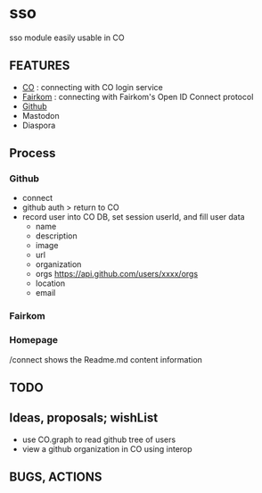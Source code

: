 # sso
sso module easily usable in CO


## FEATURES 
- [CO](/connect/co/co) : connecting with CO login service 
- [Fairkom](/connect/co/fairkom) : connecting with Fairkom's Open ID Connect protocol 
- [Github](/connect/co/oauth)
- Mastodon
- Diaspora

## Process

### Github 
- connect
- github auth > return to CO 
- record user into CO DB, set session userId, and fill user data 
    - name 
    - description
    - image
    - url
    - organization 
    - orgs https://api.github.com/users/xxxx/orgs
    - location
    - email

### Fairkom


### Homepage
/connect shows the Readme.md content information

## TODO

## Ideas, proposals; wishList
- use CO.graph to read github tree of users
- view a github organization in CO using interop

## BUGS, ACTIONS



